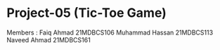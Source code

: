 # Project-05 (Tic-Toe Game)
Members : Faiq Ahmad 21MDBCS106 Muhammad Hassan 21MDBCS113 Naveed Ahmad 21MDBCS161
